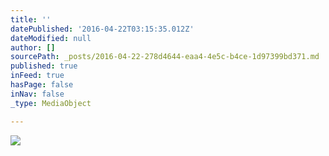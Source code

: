 ```yaml
---
title: ''
datePublished: '2016-04-22T03:15:35.012Z'
dateModified: null
author: []
sourcePath: _posts/2016-04-22-278d4644-eaa4-4e5c-b4ce-1d97399bd371.md
published: true
inFeed: true
hasPage: false
inNav: false
_type: MediaObject

---
```

![](https://the-grid-user-content.s3-us-west-2.amazonaws.com/30aa2257-c95e-49d4-88ea-54fe5c10ef00.jpg)